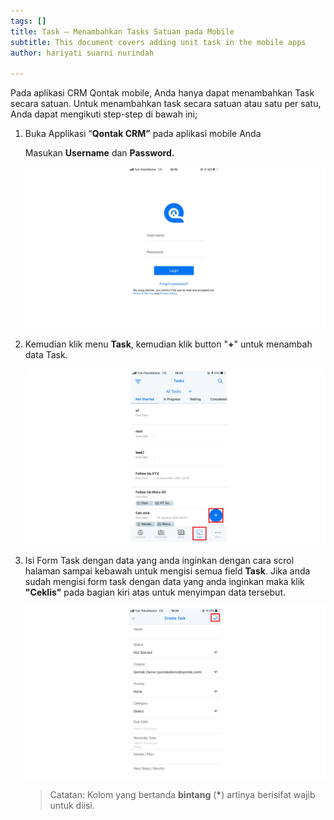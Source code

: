 ```yaml
---
tags: []
title: Task – Menambahkan Tasks Satuan pada Mobile
subtitle: This document covers adding unit task in the mobile apps
author: hariyati suarni nurindah

---
```

Pada aplikasi CRM Qontak mobile, Anda hanya dapat menambahkan Task secara satuan. Untuk menambahkan task  secara satuan atau satu per satu, Anda dapat mengikuti step-step di bawah ini;

1. Buka Applikasi “**Qontak CRM”** pada aplikasi mobile Anda

   Masukan **Username** dan **Password.**

   ![](/uploads/kontakmobile.PNG)
2. Kemudian klik menu **Task**, kemudian klik button "**+**" untuk menambah data Task.

   ![](/uploads/tambahsatuantaskmobile.PNG)
3. Isi Form Task dengan data yang anda inginkan dengan cara scrol halaman sampai kebawah untuk mengisi semua field **Task**. Jika anda sudah mengisi form task dengan data yang anda inginkan maka klik **"Ceklis"** pada bagian kiri atas untuk menyimpan data tersebut.

   ![](/uploads/tambahsatuantaskmobile1.PNG)

   > Catatan: Kolom yang bertanda **bintang** (__*__) artinya berisifat wajib untuk diisi.